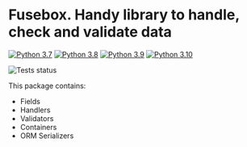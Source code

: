 # Fusebox. Handy library to handle, check and validate data
[![Python 3.7](https://img.shields.io/badge/python-3.7-blue.svg)](https://www.python.org/downloads/release/python-360/)
[![Python 3.8](https://img.shields.io/badge/python-3.8-blue.svg)](https://www.python.org/downloads/release/python-360/)
[![Python 3.9](https://img.shields.io/badge/python-3.9-blue.svg)](https://www.python.org/downloads/release/python-360/)
[![Python 3.10](https://img.shields.io/badge/python-3.10-blue.svg)](https://www.python.org/downloads/release/python-360/)

![Tests status](https://github.com/uselessvevo/fuse-box/actions/workflows/tests.yml/badge.svg)

This package contains:
* Fields
* Handlers
* Validators
* Containers
* ORM Serializers
